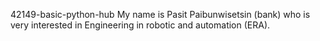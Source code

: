 42149-basic-python-hub
My name is Pasit Paibunwisetsin (bank) who is very interested in Engineering in robotic and automation (ERA).